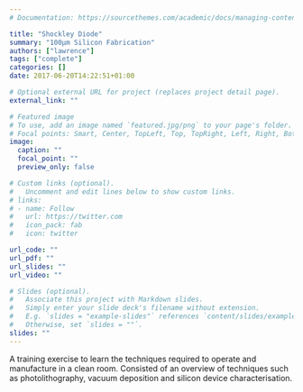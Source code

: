 ```yaml
---
# Documentation: https://sourcethemes.com/academic/docs/managing-content/

title: "Shockley Diode"
summary: "100µm Silicon Fabrication"
authors: ["lawrence"]
tags: ["complete"]
categories: []
date: 2017-06-20T14:22:51+01:00

# Optional external URL for project (replaces project detail page).
external_link: ""

# Featured image
# To use, add an image named `featured.jpg/png` to your page's folder.
# Focal points: Smart, Center, TopLeft, Top, TopRight, Left, Right, BottomLeft, Bottom, BottomRight.
image:
  caption: ""
  focal_point: ""
  preview_only: false

# Custom links (optional).
#   Uncomment and edit lines below to show custom links.
# links:
# - name: Follow
#   url: https://twitter.com
#   icon_pack: fab
#   icon: twitter

url_code: ""
url_pdf: ""
url_slides: ""
url_video: ""

# Slides (optional).
#   Associate this project with Markdown slides.
#   Simply enter your slide deck's filename without extension.
#   E.g. `slides = "example-slides"` references `content/slides/example-slides.md`.
#   Otherwise, set `slides = ""`.
slides: ""
---
```

A training exercise to learn the techniques required to operate and manufacture in a clean room. Consisted of an overview of techniques such as photolithography, vacuum deposition and silicon device characterisation.

